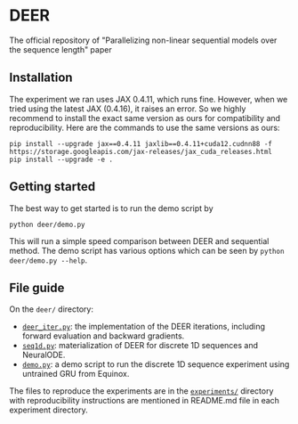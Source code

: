 # DEER
The official repository of "Parallelizing non-linear sequential models over the sequence length" paper

## Installation

The experiment we ran uses JAX 0.4.11, which runs fine.
However, when we tried using the latest JAX (0.4.16), it raises an error.
So we highly recommend to install the exact same version as ours for compatibility and reproducibility.
Here are the commands to use the same versions as ours:

```
pip install --upgrade jax==0.4.11 jaxlib==0.4.11+cuda12.cudnn88 -f https://storage.googleapis.com/jax-releases/jax_cuda_releases.html
pip install --upgrade -e .
```

## Getting started

The best way to get started is to run the demo script by

```
python deer/demo.py
```

This will run a simple speed comparison between DEER and sequential method.
The demo script has various options which can be seen by `python deer/demo.py --help`.

## File guide

On the `deer/` directory:

* [`deer_iter.py`](deer/deer_iter.py): the implementation of the DEER iterations, including forward evaluation and backward gradients.
* [`seq1d.py`](deer/seq1d.py): materialization of DEER for discrete 1D sequences and NeuralODE.
* [`demo.py`](deer/demo.py): a demo script to run the discrete 1D sequence experiment using untrained GRU from Equinox.

The files to reproduce the experiments are in the [`experiments/`](experiments/) directory with reproducibility instructions are mentioned in README.md file in each experiment directory.
